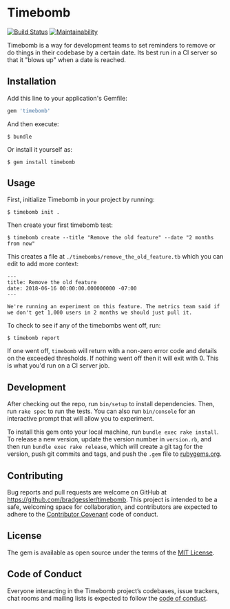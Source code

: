 # Timebomb

[![Build Status](https://travis-ci.org/bradgessler/timebomb.svg?branch=master)](https://travis-ci.org/bradgessler/timebomb) [![Maintainability](https://api.codeclimate.com/v1/badges/ca9b943b703e7023e6a5/maintainability)](https://codeclimate.com/github/bradgessler/timebomb/maintainability)

Timebomb is a way for development teams to set reminders to remove or do things in their codebase by a certain date. Its best run in a CI server so that it "blows up" when a date is reached.

## Installation

Add this line to your application's Gemfile:

```ruby
gem 'timebomb'
```

And then execute:

    $ bundle

Or install it yourself as:

    $ gem install timebomb

## Usage

First, initialize Timebomb in your project by running:

    $ timebomb init .

Then create your first timebomb test:

    $ timebomb create --title "Remove the old feature" --date "2 months from now"

This creates a file at `./timebombs/remove_the_old_feature.tb` which you can edit to add more context:

```
---
title: Remove the old feature
date: 2018-06-16 00:00:00.000000000 -07:00
---

We're running an experiment on this feature. The metrics team said if we don't get 1,000 users in 2 months we should just pull it.
```

To check to see if any of the timebombs went off, run:

    $ timebomb report

If one went off, `timebomb` will return with a non-zero error code and details on the exceeded thresholds. If nothing went off then it will exit with 0. This is what you'd run on a CI server job.

## Development

After checking out the repo, run `bin/setup` to install dependencies. Then, run `rake spec` to run the tests. You can also run `bin/console` for an interactive prompt that will allow you to experiment.

To install this gem onto your local machine, run `bundle exec rake install`. To release a new version, update the version number in `version.rb`, and then run `bundle exec rake release`, which will create a git tag for the version, push git commits and tags, and push the `.gem` file to [rubygems.org](https://rubygems.org).

## Contributing

Bug reports and pull requests are welcome on GitHub at https://github.com/bradgessler/timebomb. This project is intended to be a safe, welcoming space for collaboration, and contributors are expected to adhere to the [Contributor Covenant](http://contributor-covenant.org) code of conduct.

## License

The gem is available as open source under the terms of the [MIT License](https://opensource.org/licenses/MIT).

## Code of Conduct

Everyone interacting in the Timebomb project’s codebases, issue trackers, chat rooms and mailing lists is expected to follow the [code of conduct](https://github.com/bradgessler/timebomb/blob/master/CODE_OF_CONDUCT.md).
